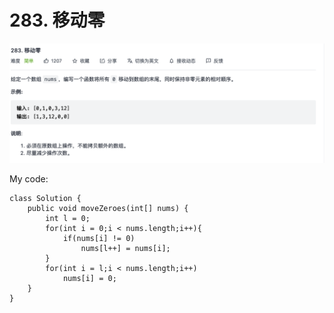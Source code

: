 # 283. 移动零

![](../../../.gitbook/assets/tu-pian-%20%2852%29.png)

My code:

```text
class Solution {
    public void moveZeroes(int[] nums) {
        int l = 0;
        for(int i = 0;i < nums.length;i++){
            if(nums[i] != 0)
                nums[l++] = nums[i];
        }
        for(int i = l;i < nums.length;i++)
            nums[i] = 0;
    }
}
```

